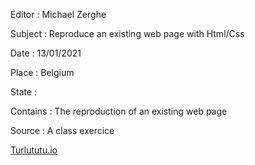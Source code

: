 Editor : Michael Zerghe

Subject : Reproduce an existing web page with Html/Css

Date : 13/01/2021

Place : Belgium

State : 

Contains : The reproduction of an existing web page

Source : A class exercice

[Turlututu.io](https://github.com/Michael-Zerghe/progressive-enhancement/blob/main/Turlututu_Project/Turlututu_Project.html)
